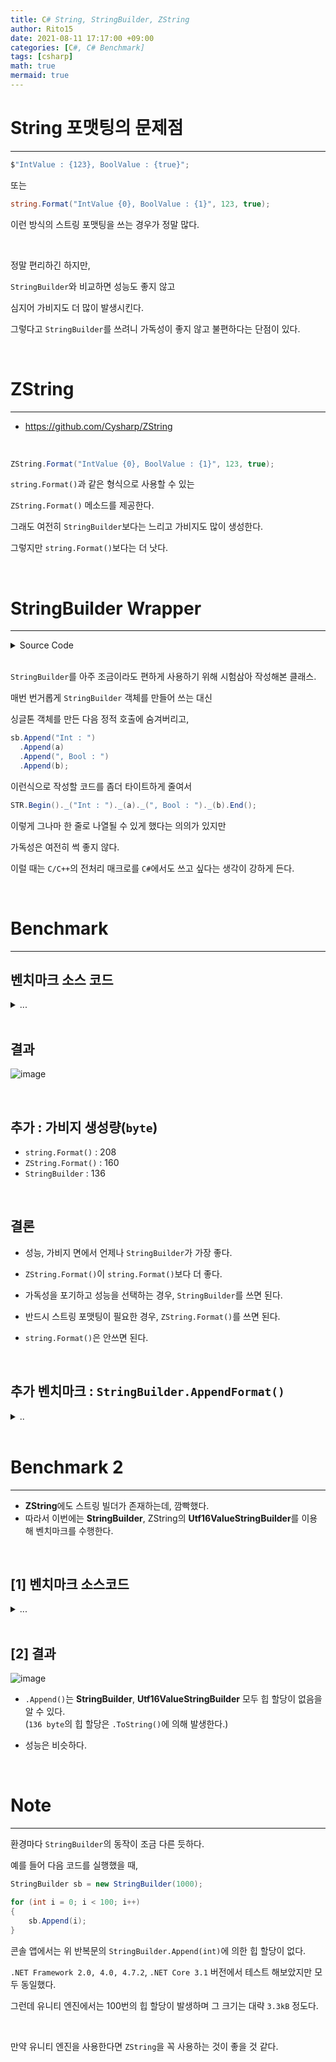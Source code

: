 ```yaml
---
title: C# String, StringBuilder, ZString
author: Rito15
date: 2021-08-11 17:17:00 +09:00
categories: [C#, C# Benchmark]
tags: [csharp]
math: true
mermaid: true
---
```


# String 포맷팅의 문제점
---

```cs
$"IntValue : {123}, BoolValue : {true}";
```

또는

```cs
string.Format("IntValue {0}, BoolValue : {1}", 123, true);
```

이런 방식의 스트링 포맷팅을 쓰는 경우가 정말 많다.

<br>

정말 편리하긴 하지만,

`StringBuilder`와 비교하면 성능도 좋지 않고

심지어 가비지도 더 많이 발생시킨다.

그렇다고 `StringBuilder`를 쓰려니 가독성이 좋지 않고 불편하다는 단점이 있다.

<br>



# ZString
---

- <https://github.com/Cysharp/ZString>

<br>

```cs
ZString.Format("IntValue {0}, BoolValue : {1}", 123, true);
```

`string.Format()`과 같은 형식으로 사용할 수 있는

`ZString.Format()` 메소드를 제공한다.

그래도 여전히 `StringBuilder`보다는 느리고 가비지도 많이 생성한다.

그렇지만 `string.Format()`보다는 더 낫다.

<br>


# StringBuilder Wrapper
---

<details>
<summary markdown="span"> 
Source Code
</summary>

```cs
public class STR
{
    private static readonly STR singleton = new STR();
    private readonly StringBuilder sb = new StringBuilder(100);

    private STR() { }

    public static STR Begin()
    {
        singleton.sb.Clear();
        return singleton;
    }

    public STR _(string value) { sb.Append(value); return this; }
    public STR _(bool value)   { sb.Append(value); return this; }
    public STR _(byte value)   { sb.Append(value); return this; }
    public STR _(short value)  { sb.Append(value); return this; }
    public STR _(ushort value) { sb.Append(value); return this; }
    public STR _(int value)    { sb.Append(value); return this; }
    public STR _(uint value)   { sb.Append(value); return this; }
    public STR _(float value)  { sb.Append(value); return this; }
    public STR _(double value) { sb.Append(value); return this; }

    public string End()
    {
        return sb.ToString();
    }
}
```

</details>

<br>

`StringBuilder`를 아주 조금이라도 편하게 사용하기 위해 시험삼아 작성해본 클래스.

매번 번거롭게 `StringBuilder` 객체를 만들어 쓰는 대신

싱글톤 객체를 만든 다음 정적 호출에 숨겨버리고,

```cs
sb.Append("Int : ")
  .Append(a)
  .Append(", Bool : ")
  .Append(b);
```

이런식으로 작성할 코드를 좀더 타이트하게 줄여서

```cs
STR.Begin()._("Int : ")._(a)._(", Bool : ")._(b).End();
```

이렇게 그나마 한 줄로 나열될 수 있게 했다는 의의가 있지만

가독성은 여전히 썩 좋지 않다.

이럴 때는 `C/C++`의 전처리 매크로를 `C#`에서도 쓰고 싶다는 생각이 강하게 든다.

<br>


# Benchmark
---

<!-- ============================= 벤치마크 소스코드 BEGIN ============================ -->

## **벤치마크 소스 코드**

<details>
<summary markdown="span"> 
...
</summary>

```cs
private StringBuilder sb = new StringBuilder(200);
private int intValue = 123;
private bool boolValue = true;
private float floatValue = 1234.567f;

[Benchmark(Baseline = true)]
public string StringFormat_1()
{
    return $"IntValue : {intValue}, BoolValue : {boolValue}, FloatValue : {floatValue}";
}

[Benchmark]
public string StringFormat_2()
{
    return string.Format("IntValue : {0}, BoolValue : {1}, FloatValue : {2}", intValue, boolValue, floatValue);
}

[Benchmark]
public string StringBuilder_()
{
    sb.Clear();
    return sb
        .Append("IntValue : ")
        .Append(intValue)
        .Append(", BoolValue : ")
        .Append(boolValue)
        .Append(", FloatValue : ")
        .Append(floatValue)
        .ToString();
}

[Benchmark]
public string ZString_()
{
    return ZString.Format("IntValue : {0}, BoolValue : {1}, FloatValue : {2}", intValue, boolValue, floatValue);
}

[Benchmark]
public string StringBuilderWrapper()
{
    return STR.Begin()
        ._("IntValue : ")._(intValue)
        ._(", BoolValue : ")._(boolValue)
        ._(", FloatValue : ")._(floatValue)
        .End();
}
```

</details>

<br>

<!-- ============================= 벤치마크 소스코드 END ============================== -->


## **결과**

![image](https://user-images.githubusercontent.com/42164422/129000693-675586b0-537d-4dd5-aad2-dd40f11795fd.png)

<br>

## **추가 : 가비지 생성량(`byte`)**

- `string.Format()` : 208
- `ZString.Format()` : 160
- `StringBuilder` : 136

<br>


## **결론**

- 성능, 가비지 면에서 언제나 `StringBuilder`가 가장 좋다.

- `ZString.Format()`이 `string.Format()`보다 더 좋다.

- 가독성을 포기하고 성능을 선택하는 경우, `StringBuilder`를 쓰면 된다.

- 반드시 스트링 포맷팅이 필요한 경우, `ZString.Format()`를 쓰면 된다.

- `string.Format()`은 안쓰면 된다.

<br>




## **추가 벤치마크 : `StringBuilder.AppendFormat()`**

<details>
<summary markdown="span"> 
..
</summary>

`StringBuilder` 클래스에는 `string.Format()`처럼 스트링을 포맷팅하여 추가하는 `.AppendFormat()` 메소드가 있다.

사용법은 `string.Format()`과 동일하며,

가비지도 `string.Format()`과 동일하게 생성한다.

위와 동일한 조건으로 벤치마크를 진행해보았다.


![image](https://user-images.githubusercontent.com/42164422/129475835-49dcbebe-9647-4d5d-ac12-4ed4aed44124.png)

![image](https://user-images.githubusercontent.com/42164422/129475875-6771cce8-9975-421b-9b28-cee083ae87d3.png)

벤치마크 루프 횟수를 다르게 지정하여 각각 수행했지만,

`string.Format()`과 거의 비슷한 성능이 나오는 것을 확인할 수 있었다.

<br>

너무나 동일하기에 `StringBuilder.AppendFormat()`과 `string.Format()`의 내부 구현을 확인해보니,

```cs
/* String.Format() */

// System.String
/// <summary>문자열에 있는 서식 지정 항목을 지정된 세 개체의 문자열 표현으로 바꿉니다.</summary>
[__DynamicallyInvokable]
public static string Format(string format, object arg0, object arg1, object arg2)
{
    return FormatHelper(null, format, new ParamsArray(arg0, arg1, arg2));
}

// System.String
using System.Text;

private static string FormatHelper(IFormatProvider provider, string format, ParamsArray args)
{
    if (format == null)
    {
        throw new ArgumentNullException("format");
    }
    return StringBuilderCache.GetStringAndRelease(StringBuilderCache.Acquire(format.Length + args.Length * 8).AppendFormatHelper(provider, format, args));
}

// System.Text.StringBuilder
internal StringBuilder AppendFormatHelper(IFormatProvider provider, string format, ParamsArray args)
{
    // ...
}
```

```cs
/* StringBuilder.AppendFormat() */

// System.Text.StringBuilder
/// <summary>서식 항목이 0개 이상 포함된 복합 서식 문자열을 처리하여 반환된 문자열을 이 인스턴스에 추가합니다. 각 서식 항목이 세 인수 중 하나의 문자열 표현으로 바뀝니다.</summary>
[__DynamicallyInvokable]
public StringBuilder AppendFormat(string format, object arg0, object arg1, object arg2)
{
    return AppendFormatHelper(null, format, new ParamsArray(arg0, arg1, arg2));
}

// System.Text.StringBuilder
internal StringBuilder AppendFormatHelper(IFormatProvider provider, string format, ParamsArray args)
{
    // ...
}
```

<br>

애초에 내부적으로 `StringBuilder.AppendFormatHelper()` 메소드를 동일하게 호출하고 있음을 알 수 있었다.

<br>

## **결론**
- `string.Format()`, `StringBuilder.AppendFormat()` 메소드의 내부 구현은 같다.

</details>


<br>

# Benchmark 2
---

- **ZString**에도 스트링 빌더가 존재하는데, 깜빡했다.
- 따라서 이번에는 **StringBuilder**, ZString의 **Utf16ValueStringBuilder**를 이용해 벤치마크를 수행한다.

<br>

## **[1] 벤치마크 소스코드**

<details>
<summary markdown="span">
...
</summary>

```cs
private StringBuilder sb;
private Utf16ValueStringBuilder zb;
private int intValue = 123;
private bool boolValue = true;
private float floatValue = 1234.567f;

[GlobalSetup]
public void Init()
{
    sb = new StringBuilder(500);
    zb = ZString.CreateStringBuilder();
}

[Benchmark(Baseline = true)]
public string StringBuilder_Append()
{
    sb.Clear();
    return sb
        .Append("IntValue : ")
        .Append(intValue)
        .Append(", BoolValue : ")
        .Append(boolValue)
        .Append(", FloatValue : ")
        .Append(floatValue)
        .ToString();
}

[Benchmark]
public string ZStringBuilder_Append()
{
    zb.Clear();
    zb.Append("IntValue : ");
    zb.Append(intValue);
    zb.Append(", BoolValue : ");
    zb.Append(boolValue);
    zb.Append(", FloatValue : ");
    zb.Append(floatValue);

    return zb.ToString();
}

[Benchmark]
public string StringBuilder_AppendFormat()
{
    sb.Clear();
    return sb.AppendFormat("IntValue : {0}, BoolValue : {1}, FloatValue : {2}",
        intValue, boolValue, floatValue).ToString();
}

[Benchmark]
public string ZStringFormat()
{
    return ZString.Format("IntValue : {0}, BoolValue : {1}, FloatValue : {2}",
        intValue, boolValue, floatValue);
}
```

</details>

<br>

## **[2] 결과**

![image](https://user-images.githubusercontent.com/42164422/140488192-d8bcbb10-b627-49d6-a8a5-dcdb36f2179f.png)

- `.Append()`는 **StringBuilder**, **Utf16ValueStringBuilder** 모두 힙 할당이 없음을 알 수 있다. <br>
  (`136 byte`의 힙 할당은 `.ToString()`에 의해 발생한다.)

- 성능은 비슷하다.

<br>



# Note
---

환경마다 `StringBuilder`의 동작이 조금 다른 듯하다.

예를 들어 다음 코드를 실행했을 때,

```cs
StringBuilder sb = new StringBuilder(1000);

for (int i = 0; i < 100; i++)
{
    sb.Append(i);
}
```

콘솔 앱에서는 위 반복문의 `StringBuilder.Append(int)`에 의한 힙 할당이 없다.

`.NET Framework 2.0, 4.0, 4.7.2`, `.NET Core 3.1` 버전에서 테스트 해보았지만 모두 동일했다.

그런데 유니티 엔진에서는 100번의 힙 할당이 발생하며 그 크기는 대략 `3.3kB` 정도다.

<br>

만약 유니티 엔진을 사용한다면 `ZString`을 꼭 사용하는 것이 좋을 것 같다.

